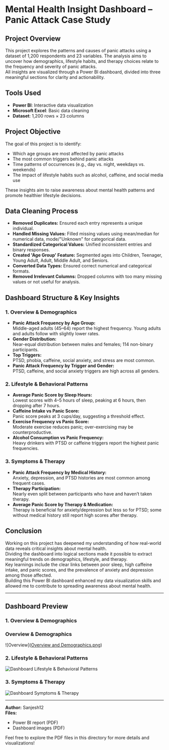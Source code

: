 # Mental Health Insight Dashboard – Panic Attack Case Study

## Project Overview

This project explores the patterns and causes of panic attacks using a dataset of 1,200 respondents and 23 variables. The analysis aims to uncover how demographics, lifestyle habits, and therapy choices relate to the frequency and severity of panic attacks.  
All insights are visualized through a Power BI dashboard, divided into three meaningful sections for clarity and actionability.

## Tools Used

- **Power BI**: Interactive data visualization
- **Microsoft Excel**: Basic data cleaning
- **Dataset**: 1,200 rows × 23 columns

## Project Objective

The goal of this project is to identify:

- Which age groups are most affected by panic attacks
- The most common triggers behind panic attacks
- Time patterns of occurrences (e.g., day vs. night, weekdays vs. weekends)
- The impact of lifestyle habits such as alcohol, caffeine, and social media use

These insights aim to raise awareness about mental health patterns and promote healthier lifestyle decisions.

## Data Cleaning Process

- **Removed Duplicates:** Ensured each entry represents a unique individual.
- **Handled Missing Values:** Filled missing values using mean/median for numerical data, mode/"Unknown" for categorical data.
- **Standardized Categorical Values:** Unified inconsistent entries and binary responses.
- **Created 'Age Group' Feature:** Segmented ages into Children, Teenager, Young Adult, Adult, Middle Adult, and Seniors.
- **Converted Data Types:** Ensured correct numerical and categorical formats.
- **Removed Irrelevant Columns:** Dropped columns with too many missing values or not useful for analysis.

## Dashboard Structure & Key Insights

### 1. Overview & Demographics

- **Panic Attack Frequency by Age Group:**  
  Middle-aged adults (45–64) report the highest frequency. Young adults and adults follow with slightly lower rates.
- **Gender Distribution:**  
  Near-equal distribution between males and females; 114 non-binary participants.
- **Top Triggers:**  
  PTSD, phobia, caffeine, social anxiety, and stress are most common.
- **Panic Attack Frequency by Trigger and Gender:**  
  PTSD, caffeine, and social anxiety triggers are high across all genders.

### 2. Lifestyle & Behavioral Patterns

- **Average Panic Score by Sleep Hours:**  
  Lowest scores with 4–5 hours of sleep, peaking at 6 hours, then dropping after 7 hours.
- **Caffeine Intake vs Panic Score:**  
  Panic score peaks at 3 cups/day, suggesting a threshold effect.
- **Exercise Frequency vs Panic Score:**  
  Moderate exercise reduces panic; over-exercising may be counterproductive.
- **Alcohol Consumption vs Panic Frequency:**  
  Heavy drinkers with PTSD or caffeine triggers report the highest panic frequencies.

### 3. Symptoms & Therapy

- **Panic Attack Frequency by Medical History:**  
  Anxiety, depression, and PTSD histories are most common among frequent cases.
- **Therapy Participation:**  
  Nearly even split between participants who have and haven’t taken therapy.
- **Average Panic Score by Therapy & Medication:**  
  Therapy is beneficial for anxiety/depression but less so for PTSD; some without medical history still report high scores after therapy.

## Conclusion

Working on this project has deepened my understanding of how real-world data reveals critical insights about mental health.  
Dividing the dashboard into logical sections made it possible to extract meaningful trends on demographics, lifestyle, and therapy.  
Key learnings include the clear links between poor sleep, high caffeine intake, and panic scores, and the prevalence of anxiety and depression among those affected.  
Building this Power BI dashboard enhanced my data visualization skills and allowed me to contribute to spreading awareness about mental health.

---

## Dashboard Preview

### 1. Overview & Demographics

### Overview & Demographics
![Overview]([Overview and Demographics.png](https://github.com/Sanjesh12/Mental-Health-Insight-Dashboard-Panic-Attack-Case-Study-/blob/main/Overview%20and%20Demographics.png))

### 2. Lifestyle & Behavioral Patterns

![Dashboard Lifestyle & Behavioral Patterns](image2)

### 3. Symptoms & Therapy

![Dashboard Symptoms & Therapy](image3)

---

**Author:** Sanjesh12  
**Files:**  
- Power BI report (PDF)  
- Dashboard images (PDF)

Feel free to explore the PDF files in this directory for more details and visualizations!
